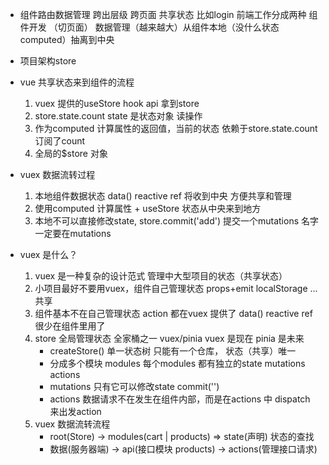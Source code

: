 - 组件路由数据管理
    跨出层级 跨页面 共享状态 比如login 
    前端工作分成两种
    组件开发 （切页面）
    数据管理（越来越大）从组件本地（没什么状态 computed）抽离到中央


- 项目架构store
- vue 共享状态来到组件的流程
    1. vuex 提供的useStore hook api 拿到store
    2. store.state.count state 是状态对象 读操作
    3. 作为computed 计算属性的返回值，当前的状态
        依赖于store.state.count 订阅了count 
    4. 全局的$store 对象

- vuex 数据流转过程
    1. 本地组件数据状态 data() reactive ref 将收到中央 方便共享和管理
    2. 使用computed 计算属性 + useStore 状态从中央来到地方
    3. 本地不可以直接修改state, store.commit('add')
        提交一个mutations 名字一定要在mutations
- vuex 是什么？
    1. vuex 是一种复杂的设计范式 管理中大型项目的状态（共享状态）
    2. 小项目最好不要用vuex，组件自己管理状态 props+emit
        localStorage ... 共享
    3. 组件基本不在自己管理状态
        action 都在vuex 提供了
        data() reactive ref 很少在组件里用了
    4. store 全局管理状态 
        全家桶之一 vuex/pinia vuex 是现在 pinia 是未来
        - createStore() 单一状态树 只能有一个仓库， 状态（共享）唯一
        - 分成多个模块 modules
            每个modules 都有独立的state mutations actions
        - mutations 只有它可以修改state commit('')
        - actions 数据请求不在发生在组件内部，而是在actions 中
            dispatch 来出发action
    5. vuex 数据流转流程
        - root(Store) -> modules(cart | products) => state(声明) 状态的查找
        - 数据(服务器端) -> api(接口模块 products) -> actions(管理接口请求)